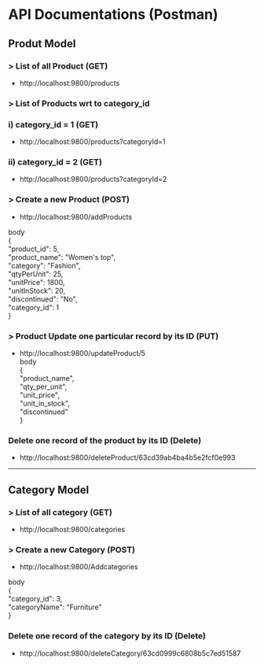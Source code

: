 # API Documentations (Postman) 

## Produt Model <br />

### > List of all Product (GET)
* http://localhost:9800/products


### > List of Products wrt to category_id <br />

### i) category_id = 1 (GET)
* http://localhost:9800/products?categoryId=1 <br />

### ii) category_id = 2 (GET)
* http://localhost:9800/products?categoryId=2 <br />
### > Create a new Product (POST)
* http://localhost:9800/addProducts

body<br />
{ <br />
    "product_id": 5, <br />
    "product_name": "Women's top",<br />
    "category": "Fashion",<br />
    "qtyPerUnit": 25,<br />
    "unitPrice": 1800,<br />
    "unitInStock": 20,<br />
    "discontinued": "No",<br />
    "category_id": 1<br />
} <br />

### > Product Update one particular record by its ID (PUT)
* http://localhost:9800/updateProduct/5 <br />
body <br> { <br>
        "product_name",<br>
        "qty_per_unit",<br>
        "unit_price",<br>
        "unit_in_stock",<br>
        "discontinued"<br>
}
### Delete one record of the product by its ID (Delete)
* http://localhost:9800/deleteProduct/63cd39ab4ba4b5e2fcf0e993

<hr/>

## Category Model <br />

### > List of all category (GET)
* http://localhost:9800/categories <br />

### > Create a new Category (POST)
* http://localhost:9800/Addcategories <br />

body <br/> 
{ <br/>
"category_id": 3,<br/>
"categoryName": "Furniture"<br/>
}<br/>

### Delete one record of the category by its ID (Delete)
* http://localhost:9800/deleteCategory/63cd0999c6808b5c7ed51587